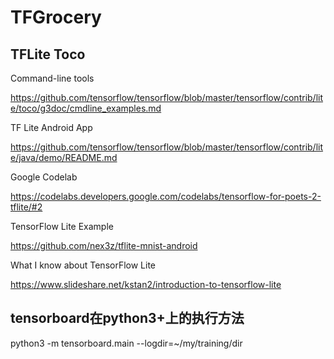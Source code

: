 # TFGrocery

## TFLite Toco

Command-line tools

https://github.com/tensorflow/tensorflow/blob/master/tensorflow/contrib/lite/toco/g3doc/cmdline_examples.md

TF Lite Android App

https://github.com/tensorflow/tensorflow/blob/master/tensorflow/contrib/lite/java/demo/README.md

Google Codelab

https://codelabs.developers.google.com/codelabs/tensorflow-for-poets-2-tflite/#2

TensorFlow Lite Example

https://github.com/nex3z/tflite-mnist-android

What I know about TensorFlow Lite

https://www.slideshare.net/kstan2/introduction-to-tensorflow-lite

## tensorboard在python3+上的执行方法

python3 -m tensorboard.main --logdir=~/my/training/dir
